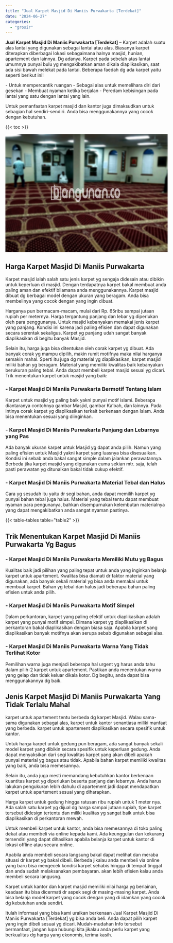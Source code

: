 ```yaml
---
title: "Jual Karpet Masjid Di Maniis Purwakarta [Terdekat]"
date: "2024-06-27"
categories: 
  - "grosir"
---
```


**Jual Karpet Masjid Di Maniis Purwakarta \[Terdekat\]** – Karpet adalah suatu alas lantai yang digunakan sebagai lantai atau alas. Biasanya karpet diterapkan diberbagai lokasi sebagaimana halnya masjid, hunian, apartement dan lainnya. Dg adanya. Karpet pada sebelah atas lantai umumnya punyai bulu yg mengakibatkan aman dikala diaplikasikan, saat ada sisi bawah melekat pada lantai. Beberapa faedah dg ada karpet yaitu seperti berikut ini!

\- Untuk mempercantik ruangan - Sebagai alas untuk memelihara diri dari gesekan - Membuat nyaman ketika berjalan - Peredam kebisingan pada lantai yang satu dengan lantai yang lain.

Untuk pemanfaatan karpet masjid dan kantor juga dimaksudkan untuk sebagian hal sendiri-sendiri. Anda bisa menggunakannya yang cocok dengan kebutuhan.

{{< toc >}}

![Jual Karpet Masjid Di Maniis Purwakarta [Terdekat]](/images/grosir-karpet-murah-63.png)

## Harga Karpet Masjid Di Maniis Purwakarta

Karpet masjid ialah salah satu jenis karpet yg sengaja didesain atau dibikin untuk keperluan di masjid. Dengan terdapatnya karpet bakal membuat anda paling aman dan efektif bilamana anda menggunakannya. Karpet masjid dibuat dg berbagai model dengan ukuran yang beragam. Anda bisa membelinya yang cocok dengan yang ingin dibuat.

Harganya pun bermacam-macam, mulai dari Rp. 65ribu sampai jutaan rupiah per meternya. Harga tergantung panjang dan lebar yg diperlukan oleh para penggunanya. Untuk masjid kebanyakan memakai jenis karpet yang panjang. Kondisi ini karena jadi paling efisien dan dapat digunakan secara serentak sekaligus. Karpet yg panjang udah sangat banyak diaplikasikan di begitu banyak Masjid.

Selain itu, harga juga bisa ditentukan oleh corak karpet yg dibuat. Ada banyak corak yg mampu dipilih, makin rumit motifnya maka nilai harganya semakin mahal. Sperti itu juga dg material yg diaplikasikan, karpet masjid miliki bahan yg beragam. Material yang memiliki kwalitas baik kebanyakan berukuran paling tebal. Anda dapat membeli karpet masjid sesuai yg dicari. Trik menentukan karpet untuk masjid yang baik:

### \- Karpet Masjid Di Maniis Purwakarta Bermotif Tentang Islam

Karpet untuk masjid yg paling baik yakni punyai motif islami. Beberapa diantaranya contohnya gambar Masjid, gambar Ka’bah, dan lainnya. Pada intinya corak karpet yg diaplikasikan terkait berkenaan dengan Islam. Anda bisa menentukan sesuai yang diinginkan.

### \- Karpet Masjid Di Maniis Purwakarta Panjang dan Lebarnya yang Pas

Ada banyak ukuran karpet untuk Masjid yg dapat anda pilih. Namun yang paling efisien untuk Masjid yakni karpet yang luasnya bisa disesuaikan. Kondisi ini sebab anda bakal sangat simple dalam jalankan perawatannya. Berbeda jika karpet masjid yang digunakan cuma sekian mtr. saja, telah pasti perawatan yg ditunaikan bakal tidak cukup efektif.

### \- Karpet Masjid Di Maniis Purwakarta Material Tebal dan Halus

Cara yg sesudah itu yaitu dr segi bahan, anda dapat memilih karpet yg punyai bahan tebal juga halus. Material yang tebal tentu dapat membuat nyaman para pengunanya, bahkan disempurnakan kelembutan materialnya yang dapat mengakibatkan anda sangat nyaman pastinya.

{{< table-tables table="table2" >}}

## Trik Menentukan Karpet Masjid Di Maniis Purwakarta Yg Bagus

### \- Karpet Masjid Di Maniis Purwakarta Memiliki Mutu yg Bagus

Kualitas baik jadi pilihan yang paling tepat untuk anda yang inginkan belanja karpet untuk apartement. Kwalitas bisa diamati dr faktor material yang digunakan, ada banyak sekali material yg bisa anda memakai untuk membuat karpet. Bahan yg tebal dan halus jadi beberapa bahan paling efisien untuk anda pilih.

### \- Karpet Masjid Di Maniis Purwakarta Motif Simpel

Dalam perkantoran, karpet yang paling efektif untuk diaplikasikan adalah karpet yang punyai motif simpel. Dimana karpet yg diaplikasikan di perkantoran bakal diaplikasikan dengan biasa saja. Apabila karpet yang diaplikasikan banyak motifnya akan serupa sebab digunakan sebagai alas.

### \- Karpet Masjid Di Maniis Purwakarta Warna Yang Tidak Terlihat Kotor

Pemilihan warna juga menjadi beberapa hal urgent yg harus anda tahu dalam pilih-2 karpet untuk apartement. Pastikan anda menentukan warna yang gelap dan tidak keluar dikala kotor. Dg begitu, anda dapat bisa menggunakannya dg baik.

## Jenis Karpet Masjid Di Maniis Purwakarta Yang Tidak Terlalu Mahal

karpet untuk apartement tentu berbeda dg karpet Masjid. Walau sama-sama digunakan sebagai alas, karpet untuk kantor senantiasa miliki manfaat yang berbeda. karpet untuk apartement diaplikasikan secara spesifik untuk kantor.

Untuk harga karpet untuk gedung pun beragam, ada sangat banyak sekali model karpet yang dibikin secara spesifik untuk keperluan gedung. Anda dapat menyaksikan dari segi kwalitas karpet yang akan dibeli apakah punyai material yg bagus atau tidak. Apabila bahan karpet memiliki kwalitas yang baik, anda bisa memesannya.

Selain itu, anda juga mesti memandang kebutuhkan kantor berkenaan kuantitas karpet yg diperlukan beserta panjang dan lebarnya. Anda harus lakukan pengukuran lebih dahulu di apartement jadi dapat mendapatkan karpet untuk apartement sesuai yang diharapkan.

Harga karpet untuk gedung hingga ratusan ribu rupiah untuk 1 meter nya. Ada salah satu karpet yg dijual dg harga sampai jutaan rupiah, tipe karpet tersebut didesign tertentu dan miliki kualitas yg sangat baik untuk bisa diaplikasikan di perkantoran mewah.

Untuk membeli karpet untuk kantor, anda bisa memesannya di toko paling dekat atau membeli via online kepada kami. Ada keunggulan dan kekurang tersendiri yang dapat dihasilkan apabila belanja karpet untuk kantor di lokasi offline atau secara online.

Apabila anda membeli secara langsung bakal dapat melihat dan meraba situasi dr karpet yg bakal dibeli. Berbeda jikalau anda membeli via online yang baru bisa mengecek kondisi karpet sehabis hingga di tempat tinggal dan anda sudah melaksanakan pembayaran. akan lebih efisien kalau anda membeli secara langusng.

Karpet untuk kantor dan karpet masjid memiliki nilai harga yg berlainan, keadaan itu bisa dicermati dr aspek segi dr masing-masing karpet. Anda bisa belanja model karpet yang cocok dengan yang di idamkan yang cocok dg kebutuhan anda sendiri.

Itulah informasi yang bisa kami uraikan berkenaan Jual Karpet Masjid Di Maniis Purwakarta \[Terdekat\] yg bisa anda beli. Anda dapat pilih karpet yang ingin dibeli sesuai yg dicari. Mudah-mudahan Info tersebut bermanfaat, jangan lupa hubungi kita jikalau anda perlu karpet yang berkualitas dg harga yang ekonomis, terima kasih.

